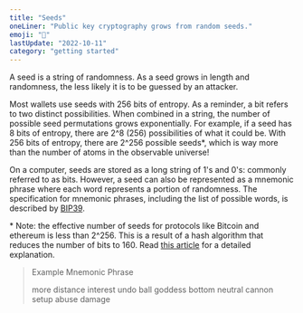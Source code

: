 ```yaml
---
title: "Seeds"
oneLiner: "Public key cryptography grows from random seeds."
emoji: "🌱"
lastUpdate: "2022-10-11"
category: "getting started"
---
```


A seed is a string of randomness. As a seed grows in length and randomness, the less likely it is to be guessed by an attacker.

Most wallets use seeds with 256 bits of entropy. As a reminder, a bit refers to two distinct possibilities. When combined in a string, the number of possible seed permutations grows exponentially. For example, if a seed has 8 bits of entropy, there are 2^8 (256) possibilities of what it could be. With 256 bits of entropy, there are 2^256 possible seeds\*, which is way more than the number of atoms in the observable universe!

On a computer, seeds are stored as a long string of 1's and 0's: commonly referred to as bits. However, a seed can also be represented as a mnemonic phrase where each word represents a portion of randomness. The specification for mnemonic phrases, including the list of possible words, is described by [BIP39](https://github.com/bitcoin/bips/blob/master/bip-0039.mediawiki).

\* Note: the effective number of seeds for protocols like Bitcoin and ethereum is less than 2^256. This is a result of a hash algorithm that reduces the number of bits to 160. Read [this article](http://www.talkcrypto.org/blog/2019/04/08/all-you-need-to-know-about-2256/) for a detailed explanation.

> Example Mnemonic Phrase
>
> more distance interest undo ball goddess bottom neutral cannon setup abuse damage

